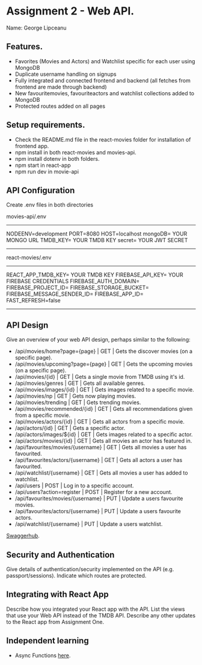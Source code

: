 # Assignment 2 - Web API.

Name: George Lipceanu

## Features.
 
 + Favorites (Movies and Actors) and Watchlist specific for each user using MongoDB
 + Duplicate username handling on signups
 + Fully integrated and connected frontend and backend (all fetches from frontend are made through backend)
 + New favouritemovies, favouriteactors and watchlist collections added to MongoDB
 + Protected routes added on all pages

## Setup requirements.

+ Check the README.md file in the react-movies folder for installation of frontend app.
+ npm install in both react-movies and movies-api.
+ npm install dotenv in both folders.
+ npm start in react-app
+ npm run dev in movie-api 

## API Configuration

Create .env files in both directories

movies-api/.env
______________________
NODEENV=development
PORT=8080
HOST=localhost
mongoDB= YOUR MONGO URL
TMDB_KEY= YOUR TMDB KEY
secret= YOUR JWT SECRET
______________________

react-movies/.env
______________________
REACT_APP_TMDB_KEY= YOUR TMDB KEY
FIREBASE_API_KEY= YOUR FIREBASE CREDENTIALS
FIREBASE_AUTH_DOMAIN=
FIREBASE_PROJECT_ID=
FIREBASE_STORAGE_BUCKET=
FIREBASE_MESSAGE_SENDER_ID=
FIREBASE_APP_ID=
FAST_REFRESH=false
______________________

## API Design
Give an overview of your web API design, perhaps similar to the following: 

- /api/movies/home?page={page} | GET | Gets the discover movies (on a specific page). 
- /api/movies/upcoming?page={page} | GET | Gets the upcoming movies (on a specific page). 
- /api/movies/{id} | GET | Gets a single movie from TMDB using it's id.
- /api/movies/genres | GET | Gets all available genres.
- /api/movies/images/{id} | GET | Gets images related to a specific movie.
- /api/movies/np | GET | Gets now playing movies.
- /api/movies/trending | GET | Gets trending movies.
- /api/movies/recommended/{id} | GET | Gets all recommendations given from a specific movie.
- /api/movies/actors/{id} | GET | Gets all actors from a specific movie.
- /api/actors/{id} | GET | Gets a specific actor.
- /api/actors/images/${id} | GET | Gets images related to a specific actor.
- /api/actors/movies/{id} | GET | Gets all movies an actor has featured in.
- /api/favourites/movies/{username} | GET | Gets all movies a user has favourited.
- /api/favourites/actors/{username} | GET | Gets all actors a user has favourited.
- /api/watchlist/{username} | GET | Gets all movies a user has added to watchlist.
- /api/users | POST | Log in to a specific account.
- /api/users?action=register | POST | Register for a new account.
- /api/favourites/movies/{username} | PUT | Update a users favourite movies.
- /api/favourites/actors/{username} | PUT | Update a users favourite actors.
- /api/watchlist/{username} | PUT | Update a users watchlist.

[Swaggerhub](https://app.swaggerhub.com/apis/20103125/Movies-API/1.0.0).

## Security and Authentication

Give details of authentication/security implemented on the API (e.g. passport/sessions). Indicate which routes are protected.

## Integrating with React App

Describe how you integrated your React app with the API. List the views that use your Web API instead of the TMDB API. Describe any other updates to the React app from Assignment One.

## Independent learning

- Async Functions [here](https://developer.mozilla.org/en-US/docs/Web/JavaScript/Reference/Statements/async_function).